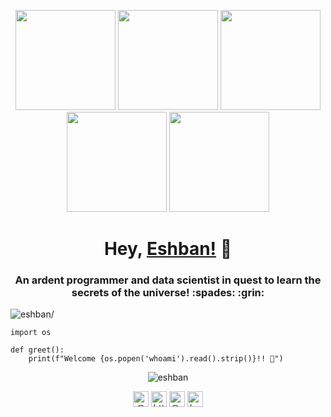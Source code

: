 <p align="center"> <img src="https://octodex.github.com/images/heisencat.png" height="160px" width="160px"> <img src="https://octodex.github.com/images/boxertocat_octodex.jpg" height="160px" width="160px"> <img src="https://octodex.github.com/images/daftpunktocat-guy.gif" height="160px" width="160px"> <img src="https://octodex.github.com/images/pythocat.png" height="160px" width="160px"> <img src="https://octodex.github.com/images/ironcat.jpg" height="160px" width="160px"> </p>

<h1 align="center">Hey, <a href="https://eshbanthelearner.github.io/portfolio/"  target="_blank">Eshban!</a> 👋</h1>
    
<h3 align="center">An ardent programmer and data scientist in quest to learn the secrets of the universe! :spades: :grin: </h3>
<p align="left"> <img src="https://komarev.com/ghpvc/?username=EshbanTheLearner&style=flat&color=blueviolet" alt=eshban/> </p>

```python3
import os

def greet():
    print(f"Welcome {os.popen('whoami').read().strip()}!! 👋")
```

<p align="center"> 
<img src="https://github-readme-stats.vercel.app/api?username=EshbanTheLearner&count_private=true&show_icons=true&theme=dark" alt=eshban /> </p>

<p align="center"> 
<a href="https://twitter.com/EshbanSuleman" target="blank"><img align="center" src=https://cdn.jsdelivr.net/npm/simple-icons@3.0.1/icons/twitter.svg alt="@EshbanSuleman" height="25" width="25" /></a>
<a href="https://www.linkedin.com/in/eshban-suleman-624a49113/" target="blank"><img align="center" src=https://cdn.jsdelivr.net/npm/simple-icons@3.0.1/icons/linkedin.svg alt="https://www.linkedin.com/in/eshban-suleman-624a49113/" height="25" width="25" /></a>    
<a href="https://www.instagram.com/_eshban_/" target="blank"><img align="center" src=https://cdn.jsdelivr.net/npm/simple-icons@3.0.1/icons/instagram.svg alt="@_eshban_" height="25" width="25" /></a>
<a href="https://www.facebook.com/eshban.suleman/" target="blank"><img align="center" src=https://cdn.jsdelivr.net/npm/simple-icons@3.0.1/icons/facebook.svg alt="/eshban.suleman" height="25" width="25" /></a>
</p>
